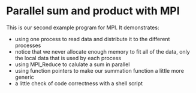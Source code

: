 # Parallel sum and product with MPI

This is our second example program for MPI. It demonstrates:
 * using one process to read data and distribute it to the different processes
 * notice that we never allocate enough memory to fit all of the data, only the
   local data that is used by each process
 * using MPI_Reduce to calulate a sum in parallel
 * using function pointers to make our summation function a little more generic
 * a little check of code correctness with a shell script
